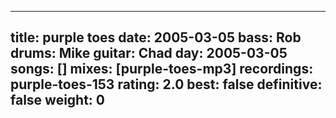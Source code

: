 
---
title: purple toes
date: 2005-03-05
bass:	Rob
drums:	Mike
guitar:	Chad
day: 2005-03-05
songs: []
mixes: [purple-toes-mp3]
recordings: purple-toes-153
rating: 2.0
best: false
definitive: false
weight: 0
---
